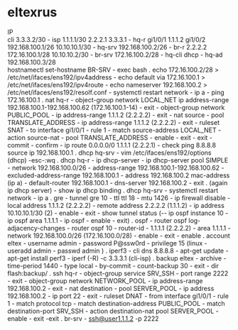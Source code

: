 # eltexrus
IP  
cli 3.3.3.2/30 - isp 1.1.1.1/30 2.2.2.1 3.3.3.1 - hq-r gi1/0/1 1.1.1.2 gi1/0/2 192.168.100.1/26 10.10.10.1/30 - hq-srv 192.168.100.2/26 - br-r 2.2.2.2 172.16.100.1/28 10.10.10.2/30 - br-srv 172.16.100.2/28 - hq-cli dhcp - hq-ad 192.168.100.3/28  
hostnamectl set-hostname BR-SRV - exec bash .
echo 172.16.100.2/28 >  
  /etc/net/ifaces/ens192/ipv4address - echo default via 172.16.100.1 > /etc/net/ifaces/ens192/ipv4route - echo nameserver 192.168.100.2 > /etc/net/ifaces/ens192/resolf.conf - systemctl restart network - ip a - ping 172.16.100.1 .
nat hq-r - object-group network LOCAL_NET ip address-range 192.168.100.1-192.168.100.62 (172.16.100.1-14) - exit - object-group network PUBLIC_POOL - ip address-range 1.1.1.2 (2.2.2.2) - exit - nat source - pool TRANSLATE_ADDRESS - ip address-range 1.1.1.2 (2.2.2.2) - exit - ruleset SNAT - to interface gi1/0/1 - rule 1 - match source-address LOCAL_NET - action source-nat - pool TRANSLATE_ADDRESS - enable - exit - exit - commit - confirm - ip route 0.0.0.0/0 1.1.1.1 (2.2.2.1) - check ping 8.8.8.8 source ip 192.168.100.1 .
dhcp hq-srv - vim /etc/ifaces/ens192/options (dhcp) -esc-:wq .
dhcp hq-r - ip dhcp-server - ip dhcp-server pool SIMPLE - network 192.168.100.0/26 - address-range 192.168.100.1-192.168.100.62 - excluded-address-range 192.168.100.1 - address 192.168.100.2 mac-address (ip a) - default-router 192.168.100.1 - dns-server 192.168.100.2 - exit . (again ip dhcp server) - show ip dhcp binding .
dhcp hq-srv - systemctl restart network  - ip a .
gre - tunnel gre 10 - ttl ttl 18 - mtu 1426 - ip firewall disable - local address 1.1.1.2 (2.2.2.2) - remote address 2.2.2.2 (1.1.1.2) - ip address 10.10.10.1/30 (2) - enable - exit - show tunnel status (-- ip ospf instance 10 - ip ospf area 1.1.1.1 - ip ospf - enable - exit) .
ospf - router ospf log-adjacency-changes - router ospf 10 - router-id - 1.1.1.1 (2.2.2.2) - area 1.1.1.1 - network 192.168.100.0/26 (172.16.100.0/28) - enable - exit - enable .
account eltex - username admin - password P@ssw0rd - privilege 15 (linux - useradd admin - passwd admin ) .
iperf3 - cli dns 8.8.8.8 - apt-get update - apt-get install perf3 - iperf (-R) -c 3.3.3.1 (cli-isp) .
backup eltex - archive - time-period 1440 - type local - by-commit - count-backup 30 - exit - dir flash:backup/ .
ssh hq-r - object-group service SRV_SSH - port range 2222 - exit - object-group network NETWORK_POOL - ip address-range 192.168.100.2 - exit - nat destination - pool SERVER_POOL - ip address 192.168.100.2 - ip port 22 - exit - ruleset DNAT - from interface gi1/0/1 - rule 1 - match protocol tcp - match destination-address PUBLIC_POOL - match destination-port SRV_SSH - action destination-nat pool SERVER_POOL - enable - exit -exit .
br-srv - ssh@user1.1.1.2 -p 2222
